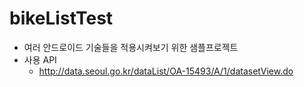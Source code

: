 # bikeListTest
- 여러 안드로이드 기술들을 적용시켜보기 위한 샘플프로젝트
- 사용 API
  - http://data.seoul.go.kr/dataList/OA-15493/A/1/datasetView.do

